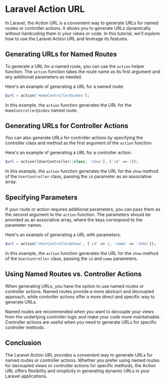 # Laravel Action URL

In Laravel, the Action URL is a convenient way to generate URLs for named routes or controller actions. It allows you to generate URLs dynamically without hardcoding them in your views or code. In this tutorial, we'll explore how to use the Laravel Action URL and leverage its features.

## Generating URLs for Named Routes

To generate a URL for a named route, you can use the `action` helper function. The `action` function takes the route name as its first argument and any additional parameters as needed.

Here's an example of generating a URL for a named route:

```php
$url = action('HomeController@index');
```

In this example, the `action` function generates the URL for the `HomeController@index` named route.

## Generating URLs for Controller Actions

You can also generate URLs for controller actions by specifying the controller class and method as the first argument of the `action` function.

Here's an example of generating a URL for a controller action:

```php
$url = action([UserController::class, 'show'], ['id' => 1]);
```

In this example, the `action` function generates the URL for the `show` method of the `UserController` class, passing the `id` parameter as an associative array.

## Specifying Parameters

If your route or action requires additional parameters, you can pass them as the second argument to the `action` function. The parameters should be provided as an associative array, where the keys correspond to the parameter names.

Here's an example of generating a URL with parameters:

```php
$url = action('UserController@show', ['id' => 1, 'name' => 'John']);
```

In this example, the `action` function generates the URL for the `show` method of the `UserController` class, passing the `id` and `name` parameters.

## Using Named Routes vs. Controller Actions

When generating URLs, you have the option to use named routes or controller actions. Named routes provide a more abstract and decoupled approach, while controller actions offer a more direct and specific way to generate URLs.

Named routes are recommended when you want to decouple your views from the underlying controller logic and make your code more maintainable. Controller actions are useful when you need to generate URLs for specific controller methods.

## Conclusion

The Laravel Action URL provides a convenient way to generate URLs for named routes or controller actions. Whether you prefer using named routes for decoupled views or controller actions for specific methods, the Action URL offers flexibility and simplicity in generating dynamic URLs in your Laravel applications.
